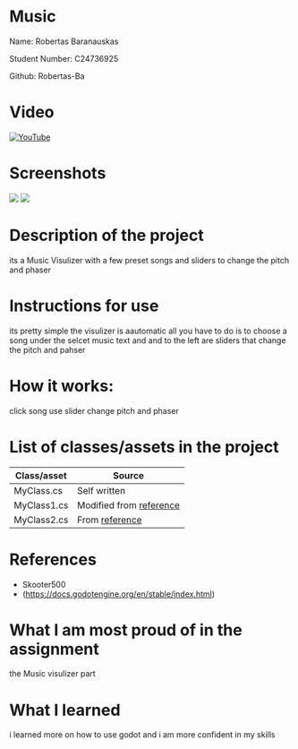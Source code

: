 # Music

Name: Robertas Baranauskas

Student Number: C24736925

Github: Robertas-Ba

# Video

[![YouTube](https://cdn.mos.cms.futurecdn.net/8gzcr6RpGStvZFA2qRt4v6-1200-80.jpg)](https://youtu.be/4_znaMbcrC0)

# Screenshots
<img src="https://scontent.fdub6-1.fna.fbcdn.net/v/t39.30808-6/469555157_3408955069412288_7873981186793522831_n.jpg?stp=dst-jpg_s960x960_tt6&_nc_cat=105&ccb=1-7&_nc_sid=127cfc&_nc_ohc=CrS8yhtht_kQ7kNvgHd2qFc&_nc_zt=23&_nc_ht=scontent.fdub6-1.fna&_nc_gid=AjzYOsEl-3jJgsOjD5Dcl_L&oh=00_AYBuWRerywBwNIpYf6otYolbxNgsYpiWQJqoey8V-A8avg&oe=675BB0E3">

<img src="https://scontent.fdub6-1.fna.fbcdn.net/v/t39.30808-6/469367126_3408955549412240_2433191636746063084_n.jpg?stp=dst-jpg_s960x960_tt6&_nc_cat=104&ccb=1-7&_nc_sid=127cfc&_nc_ohc=Pdd8Y1L_sxQQ7kNvgG_Vvfe&_nc_zt=23&_nc_ht=scontent.fdub6-1.fna&_nc_gid=AVhIl7Ad3w2Tk8YwjEGJaDv&oh=00_AYBVIlzoe_dlkT0IvBlDQD4kXgPUnNHN8we65MW2uq9nwg&oe=675B9775">

# Description of the project
its a Music Visulizer with a few preset songs and sliders to change the pitch and phaser
# Instructions for use
its pretty simple the visulizer is aautomatic all you have to do is to choose a song under the selcet music text and and to the left are sliders that change the pitch and pahser 
# How it works:
click song use slider change pitch and phaser
# List of classes/assets in the project

| Class/asset | Source |
|-----------|-----------|
| MyClass.cs | Self written |
| MyClass1.cs | Modified from [reference]() |
| MyClass2.cs | From [reference]() |

# References
* Skooter500
* (https://docs.godotengine.org/en/stable/index.html)

# What I am most proud of in the assignment
the Music visulizer part

# What I learned
i learned more on how to use godot and i am more confident in my skills
